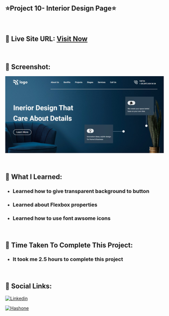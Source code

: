 ## ⭐Project 10- Interior Design Page⭐

<br>

## 📌 Live Site URL: <a href="https://10interior-design.netlify.app/">**Visit Now**</a>

<br>

## 📌 Screenshot:

![project1](./images/project10.png)

<br>

## 📌 What I Learned:

- ### Learned how to give transparent background to button
- ### Learned about Flexbox properties
- ### Learned how to use font awsome icons

<br>

## 📌 Time Taken To Complete This Project:

- ### It took me 2.5 hours to complete this project

<br>

## 📌 Social Links:

[![Linkedin](https://img.shields.io/badge/LinkedIn-0077B5?style=for-the-badge&logo=linkedin&logoColor=white)](https://www.linkedin.com/in/nikhilkhetan17/)

[![Hashone](https://img.shields.io/badge/Hashnode-2962FF?style=for-the-badge&logo=hashnode&logoColor=white)](https://nikhilkhetan.hashnode.dev/)

